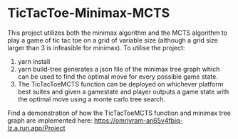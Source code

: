 # TicTacToe-Minimax-MCTS
This project utilizes both the minimax algorithm and the MCTS algorithm to play a game of tic tac toe on a grid of variable size (although a grid size larger than 3 is infeasible for minimax).
To utilise the project:
1. yarn install
2. yarn build-tree generates a json file of the minimax tree graph which can be used to find the optimal move for every possible game state.
3. The TicTacToeMCTS function can be deployed on whichever platform best suites and given a gamestate and player outputs a game state with the optimal move using a monte carlo tree search. 

Find a demonstration of how the TicTacToeMCTS function and minimax tree graph are implemented here:
https://omriyram-an65v4fbiq-lz.a.run.app/Project

